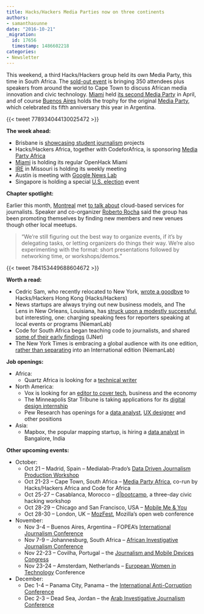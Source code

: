```yaml
---
title: Hacks/Hackers Media Parties now on three continents
authors:
- samanthasunne
date: "2016-10-21"
_migration:
  id: 17656
  timestamp: 1486602218
categories:
- Newsletter
---
```


This weekend, a third Hacks/Hackers group held its own Media Party, this time in South Africa. The [sold-out event][1] is bringing 350 attendees plus speakers from around the world to Cape Town to discuss African media innovation and civic technology. [Miami][2] held [its second Media Party][3] in April, and of course [Buenos Aires][4] holds the trophy for the original [Media Party][5], which celebrated its fifth anniversary this year in Argentina.

{{< tweet 778934044130025472 >}}

**The week ahead:**

  * Brisbane is [showcasing student journalism][6] projects
  * Hacks/Hackers Africa, together with CodeforAfrica, is sponsoring [Media Party Africa][7]
  * [Miami][2] is holding its regular OpenHack Miami
  * [IRE][8] in Missouri is holding its weekly meeting
  * Austin is meeting with [Google News Lab][9]
  * Singapore is holding a special [U.S. election][10] event

**Chapter spotlight:**

Earlier this month, [Montreal][11] met [to talk about][12] cloud-based services for journalists. Speaker and co-organizer [Roberto Rocha][13] said the group has been promoting themselves by finding new members and new venues though other local meetups.

> &#8220;We&#8217;re still figuring out the best way to organize events, if it&#8217;s by delegating tasks, or letting organizers do things their way. We&#8217;re also experimenting with the format: short presentations followed by networking time, or workshops/demos.&#8221;

{{< tweet 784153449688604672 >}}

**Worth a read:**

  * Cedric Sam, who recently relocated to New York, [wrote a goodbye][14] to Hacks/Hackers Hong Kong (Hacks/Hackers)
  * News startups are always trying out new business models, and The Lens in New Orleans, Louisiana, has [struck upon a modestly successful][15], but interesting, one: charging speaking fees for reporters speaking at local events or programs (NiemanLab)
  * Code for South Africa began teaching code to journalists, and shared [some of their early findings][16] (IJNet)
  * The New York Times is embracing a global audience with its one edition, [rather than separating][17] into an International edition (NiemanLab)

**Job openings:**

  * Africa: 
      * Quartz Africa is looking for a [technical writer][18]
  * North America: 
      * Vox is looking for an [editor to cover tech][19], business and the economy
      * The Minneapolis Star Tribune is taking applications for its [digital design internship][20]
      * Pew Research has openings for a [data analyst][21], [UX designer][22] and other positions
  * Asia: 
      * Mapbox, the popular mapping startup, is hiring a [data analyst][23] in Bangalore, India

**Other upcoming events:**

  * October: 
      * Oct 21 &#8211; Madrid, Spain &#8211; Medialab-Prado&#8217;s [Data Driven Journalism Production Workshop][24]
      * Oct 21-23 &#8211; Cape Town, South Africa &#8211; [Media Party Africa][7], co-run by Hacks/Hackers Africa and Code for Africa
      * Oct 25-27 &#8211; Casablanca, Morocco &#8211; [d|bootcamp][25], a three-day civic hacking workshop
      * Oct 28-29 &#8211; Chicago and San Francisco, USA &#8211; [Mobile Me & You][26]
      * Oct 28-30 &#8211; London, UK &#8211; [MozFest][27], Mozilla&#8217;s open web conference
  * November: 
      * Nov 3-4 &#8211; Buenos Aires, Argentina &#8211; FOPEA&#8217;s [International Journalism Conference][28]
      * Nov 7-9 &#8211; Johannesburg, South Africa &#8211; [African Investigative Journalism Conference][29]
      * Nov 22-23 &#8211; Covilha, Portugal &#8211; the [Journalism and Mobile Devices Congress][30]
      * Nov 23-24 &#8211; Amsterdam, Netherlands &#8211; [European Women in Technology][31] Conference
  * December: 
      * Dec 1-4 &#8211; Panama City, Panama &#8211; the [International Anti-Corruption Conference][32]
      * Dec 2-3 &#8211; Dead Sea, Jordan &#8211; the [Arab Investigative Journalism Conference][33]

 [1]: https://t.co/lgTF1pRXCZ
 [2]: http://www.meetup.com/Hacks-Hackers-Miami/
 [3]: http://www.fiumediainnovationlab.com/mediaparty/
 [4]: http://www.meetup.com/HacksHackersBA/
 [5]: http://mediaparty.info/
 [6]: http://www.meetup.com/Hacks-Hackers-Brisbane/events/232355771/
 [7]: https://www.eventbrite.com/e/media-party-africa-tickets-27194686038
 [8]: http://www.meetup.com/hackshackersIRE/
 [9]: http://www.meetup.com/Hacks-Hackers-Austin/events/234777218/
 [10]: http://www.meetup.com/Hacks-Hackers-Singapore/events/234890614/
 [11]: https://www.meetup.com/HacksHackersMontreal
 [12]: https://www.meetup.com/HacksHackersMontreal/events/231363613/
 [13]: https://twitter.com/robroc
 [14]: http://hackshackers.com/blog/2016/10/19/saying-goodbye-hackshackers-hong-kong/
 [15]: http://www.niemanlab.org/2016/10/with-a-speakers-bureau-new-orleans-the-lens-has-turned-reporters-talks-into-new-revenue/?utm_source=Daily+Lab+email+list&utm_campaign=3332211115-dailylabemail3&utm_medium=email&utm_term=0_d68264fd5e-3332211115-396065225
 [16]: http://ijnet.org/en/blog/what-we-learned-training-south-africas-new-generation-data-journalists
 [17]: http://www.niemanlab.org/2016/10/goodbye-international-new-york-times-hello-international-edition-of-the-new-york-times/
 [18]: https://twitter.com/qzafrica/status/785454449766653953
 [19]: http://talkingbiznews.com/biz-news-help-wanted/vox-seeks-technology-economy-and-business-editor/
 [20]: http://snd.org/jobs/view/digital-design-internship/
 [21]: http://pewrsr.ch/2cUSL84
 [22]: http://pewrsr.ch/2d0XGJq
 [23]: https://www.mapbox.com/jobs/255577/
 [24]: http://medialab-prado.es/article/iv-taller-periodismo-de-datos-convocatoria-de-proyectos
 [25]: http://casablanca.dbootcamp.org/
 [26]: http://www.mobileme-you.com/
 [27]: https://mozillafestival.org/
 [28]: http://gijn.us5.list-manage.com/track/click?u=0212d7db984672e4fe5ac3daf&id=d7e6fda37c&e=819f761f16
 [29]: http://www.journalism.co.za/aijc/
 [30]: http://ijnet.org/en/opportunities/conference-focuses-mobile-journalism-portugal
 [31]: http://www.europeanwomenintech.com/#!register/z49gr
 [32]: http://16iacc.org/
 [33]: http://en.arij.net/
